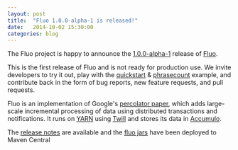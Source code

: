 ```yaml
---
layout: post
title:  "Fluo 1.0.0-alpha-1 is released!"
date:   2014-10-02 15:30:00
categories: blog
---
```

The Fluo project is happy to announce the [1.0.0-alpha-1][1] release of [Fluo][2].  

This is the first release of Fluo and is not ready for production use. We invite developers to try it out, play with the [quickstart][3] & [phrasecount][4] example, and contribute back in the form of bug reports, new feature requests, and pull requests.

Fluo is an implementation of Google's [percolator paper][10], which adds large-scale incremental processing of data using distributed transactions and notifications. It runs on [YARN][5] using [Twill][9] and stores its data in [Accumulo][6]. 

The [release notes][7] are available and the [fluo jars][8] have been deployed to Maven Central

[1]: https://github.com/fluo-io/fluo/releases/tag/1.0.0-alpha-1
[2]: https://github.com/fluo-io/fluo
[3]: https://github.com/fluo-io/fluo-quickstart
[4]: https://github.com/fluo-io/phrasecount
[5]: http://hadoop.apache.org/docs/r2.5.1/hadoop-yarn/hadoop-yarn-site/YARN.html
[6]: https://accumulo.apache.org/
[7]: /releases/1.0.0-alpha-1-release-notes/
[8]: http://search.maven.org/#search%7Cga%7C1%7Cfluo
[9]: http://twill.incubator.apache.org/
[10]: http://research.google.com/pubs/pub36726.html
